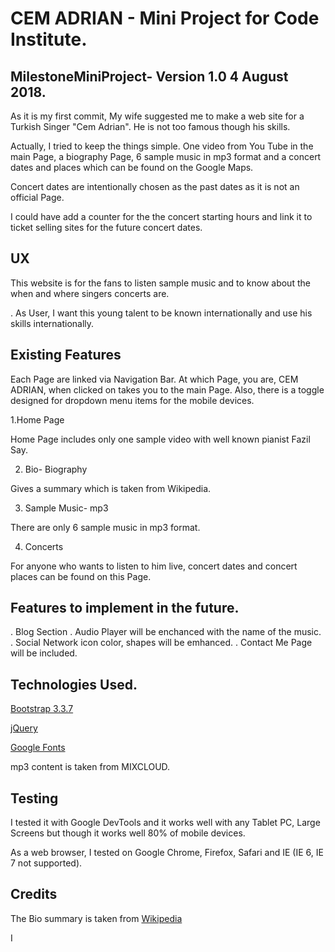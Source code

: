 # CEM ADRIAN - Mini Project for Code Institute.

## MilestoneMiniProject- Version 1.0 4 August 2018.

As it is my first commit, My wife suggested me to make a web site for a Turkish Singer "Cem Adrian". He is not too famous though his skills. 

Actually, I tried to keep the things simple. One video from You Tube in the main Page, a biography Page, 6 sample music in mp3 format and
a concert dates and places which can be found on the Google Maps.

Concert dates are intentionally chosen as the past dates as it is not an official Page. 

I could have add a counter for the the concert starting hours and link it to ticket selling sites for the future concert dates.

## UX

This website is for the fans to listen sample music and to know about the when and where singers concerts are.

 . As User, I want this young talent to be known internationally and use his skills internationally.
 
 ## Existing Features
 
 Each Page are linked via Navigation Bar. At which Page, you are, CEM ADRIAN, when clicked on takes you to the main Page. Also, there is a toggle designed for dropdown menu items for the mobile devices.
 
 1.Home Page
 
 Home Page includes only one sample video with well known pianist Fazil Say.
 
 2. Bio- Biography
 
 Gives a summary which is taken from Wikipedia.
 
 3. Sample Music- mp3
 
 There are only 6 sample music in mp3 format.
 
 4. Concerts
 
 For anyone who wants to listen to him live, concert dates and concert places can be found on this Page.
 
 ## Features to implement in the future.
 
 . Blog Section 
 . Audio Player will be enchanced with the name of the music.
 . Social Network icon color, shapes  will be emhanced.
 . Contact Me Page will be included.
 
 ## Technologies Used.
 
 [Bootstrap 3.3.7](https://getbootstrap.com/docs/3.3/getting-started/)
 
 [jQuery](https://code.jquery.com/)
 
 [Google Fonts](https://fonts.google.com/)
 
 mp3 content is taken from MIXCLOUD.
 
 ## Testing
 
 I tested it with Google DevTools and it works well with any Tablet PC, Large Screens but though it works well 80% of mobile devices.
 
 As a web browser, I tested on Google Chrome, Firefox, Safari and IE (IE 6, IE 7 not supported).
 
 ## Credits
 
 The Bio summary is taken from [Wikipedia](https://en.wikipedia.org/wiki/Cem_Adrian)
 
 
 I  
 
 
 
 
 
 
 
 
